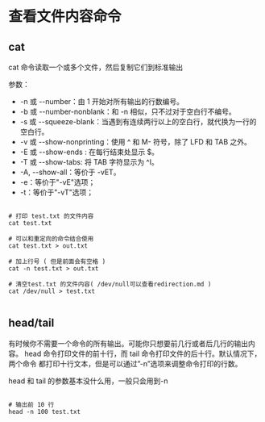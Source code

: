 # 查看文件内容命令


## cat
cat 命令读取一个或多个文件，然后复制它们到标准输出

参数：
* -n 或 --number：由 1 开始对所有输出的行数编号。
* -b 或 --number-nonblank：和 -n 相似，只不过对于空白行不编号。
* -s 或 --squeeze-blank：当遇到有连续两行以上的空白行，就代换为一行的空白行。
* -v 或 --show-nonprinting：使用 ^ 和 M- 符号，除了 LFD 和 TAB 之外。
* -E 或 --show-ends : 在每行结束处显示 $。
* -T 或 --show-tabs: 将 TAB 字符显示为 ^I。
* -A, --show-all：等价于 -vET。
* -e：等价于"-vE"选项；
* -t：等价于"-vT"选项；


```shell

# 打印 test.txt 的文件内容
cat test.txt

# 可以和重定向的命令结合使用
cat test.txt > out.txt

# 加上行号 ( 但是前面会有空格 )
cat -n test.txt > out.txt

# 清空test.txt 的文件内容( /dev/null可以查看redirection.md )
cat /dev/null > test.txt


```


##  head/tail 
有时候你不需要一个命令的所有输出。可能你只想要前几行或者后几行的输出内容。 head 命令打印文件的前十行，而 tail 命令打印文件的后十行。默认情况下，两个命令 都打印十行文本，但是可以通过”-n”选项来调整命令打印的行数。

head 和 tail 的参数基本没什么用，一般只会用到-n


```shell

# 输出前 10 行
head -n 100 test.txt

```